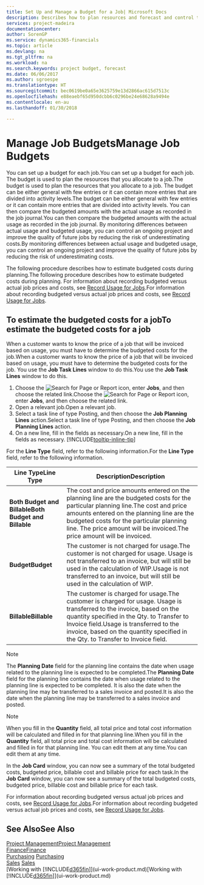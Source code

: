 ```yaml
---
title: Set Up and Manage a Budget for a Job| Microsoft Docs
description: Describes how to plan resources and forecast and control the costs of a project by setting up a budget for each job.
services: project-madeira
documentationcenter: 
author: SorenGP
ms.service: dynamics365-financials
ms.topic: article
ms.devlang: na
ms.tgt_pltfrm: na
ms.workload: na
ms.search.keywords: project budget, forecast
ms.date: 06/06/2017
ms.author: sgroespe
ms.translationtype: HT
ms.sourcegitcommit: bec0619be0a65e3625759e13d2866ac615d7513c
ms.openlocfilehash: e88eaebf65d950dcbb6c0296be24e68628a9494e
ms.contentlocale: en-au
ms.lasthandoff: 01/30/2018

---
```

# <a name="manage-job-budgets"></a><span data-ttu-id="601f2-103">Manage Job Budgets</span><span class="sxs-lookup"><span data-stu-id="601f2-103">Manage Job Budgets</span></span>
<span data-ttu-id="601f2-104">You can set up a budget for each job.</span><span class="sxs-lookup"><span data-stu-id="601f2-104">You can set up a budget for each job.</span></span> <span data-ttu-id="601f2-105">The budget is used to plan the resources that you allocate to a job.</span><span class="sxs-lookup"><span data-stu-id="601f2-105">The budget is used to plan the resources that you allocate to a job.</span></span> <span data-ttu-id="601f2-106">The budget can be either general with few entries or it can contain more entries that are divided into activity levels.</span><span class="sxs-lookup"><span data-stu-id="601f2-106">The budget can be either general with few entries or it can contain more entries that are divided into activity levels.</span></span> <span data-ttu-id="601f2-107">You can then compare the budgeted amounts with the actual usage as recorded in the job journal.</span><span class="sxs-lookup"><span data-stu-id="601f2-107">You can then compare the budgeted amounts with the actual usage as recorded in the job journal.</span></span> <span data-ttu-id="601f2-108">By monitoring differences between actual usage and budgeted usage, you can control an ongoing project and improve the quality of future jobs by reducing the risk of underestimating costs.</span><span class="sxs-lookup"><span data-stu-id="601f2-108">By monitoring differences between actual usage and budgeted usage, you can control an ongoing project and improve the quality of future jobs by reducing the risk of underestimating costs.</span></span>

<span data-ttu-id="601f2-109">The following procedure describes how to estimate budgeted costs during planning.</span><span class="sxs-lookup"><span data-stu-id="601f2-109">The following procedure describes how to estimate budgeted costs during planning.</span></span> <span data-ttu-id="601f2-110">For information about recording budgeted versus actual job prices and costs, see [Record Usage for Jobs](projects-how-record-job-usage.md).</span><span class="sxs-lookup"><span data-stu-id="601f2-110">For information about recording budgeted versus actual job prices and costs, see [Record Usage for Jobs](projects-how-record-job-usage.md).</span></span>  

## <a name="JobBudgetCosts"></a> <span data-ttu-id="601f2-111">To estimate the budgeted costs for a job</span><span class="sxs-lookup"><span data-stu-id="601f2-111">To estimate the budgeted costs for a job</span></span>
<span data-ttu-id="601f2-112">When a customer wants to know the price of a job that will be invoiced based on usage, you must have to determine the budgeted costs for the job.</span><span class="sxs-lookup"><span data-stu-id="601f2-112">When a customer wants to know the price of a job that will be invoiced based on usage, you must have to determine the budgeted costs for the job.</span></span> <span data-ttu-id="601f2-113">You use the **Job Task Lines** window to do this.</span><span class="sxs-lookup"><span data-stu-id="601f2-113">You use the **Job Task Lines** window to do this.</span></span>

1. <span data-ttu-id="601f2-114">Choose the ![Search for Page or Report](media/ui-search/search_small.png "Search for Page or Report icon") icon, enter **Jobs**, and then choose the related link.</span><span class="sxs-lookup"><span data-stu-id="601f2-114">Choose the ![Search for Page or Report](media/ui-search/search_small.png "Search for Page or Report icon") icon, enter **Jobs**, and then choose the related link.</span></span>  
2. <span data-ttu-id="601f2-115">Open a relevant job.</span><span class="sxs-lookup"><span data-stu-id="601f2-115">Open a relevant job.</span></span>
3. <span data-ttu-id="601f2-116">Select a task line of type Posting, and then choose the **Job Planning Lines** action.</span><span class="sxs-lookup"><span data-stu-id="601f2-116">Select a task line of type Posting, and then choose the **Job Planning Lines** action.</span></span>
4. <span data-ttu-id="601f2-117">On a new line, fill in the fields as necessary.</span><span class="sxs-lookup"><span data-stu-id="601f2-117">On a new line, fill in the fields as necessary.</span></span> [!INCLUDE[tooltip-inline-tip](includes/tooltip-inline-tip_md.md)]   

<span data-ttu-id="601f2-118">For the **Line Type** field, refer to the following information.</span><span class="sxs-lookup"><span data-stu-id="601f2-118">For the **Line Type** field, refer to the following information.</span></span>  

| <span data-ttu-id="601f2-119">Line Type</span><span class="sxs-lookup"><span data-stu-id="601f2-119">Line Type</span></span> | <span data-ttu-id="601f2-120">Description</span><span class="sxs-lookup"><span data-stu-id="601f2-120">Description</span></span> |
| --- | --- |
| <span data-ttu-id="601f2-121">**Both Budget and Billable**</span><span class="sxs-lookup"><span data-stu-id="601f2-121">**Both Budget and Billable**</span></span> |<span data-ttu-id="601f2-122">The cost and price amounts entered on the planning line are the budgeted costs for the particular planning line.</span><span class="sxs-lookup"><span data-stu-id="601f2-122">The cost and price amounts entered on the planning line are the budgeted costs for the particular planning line.</span></span> <span data-ttu-id="601f2-123">The price amount will be invoiced.</span><span class="sxs-lookup"><span data-stu-id="601f2-123">The price amount will be invoiced.</span></span> |
| <span data-ttu-id="601f2-124">**Budget**</span><span class="sxs-lookup"><span data-stu-id="601f2-124">**Budget**</span></span> |<span data-ttu-id="601f2-125">The customer is not charged for usage.</span><span class="sxs-lookup"><span data-stu-id="601f2-125">The customer is not charged for usage.</span></span> <span data-ttu-id="601f2-126">Usage is not transferred to an invoice, but will still be used in the calculation of WIP.</span><span class="sxs-lookup"><span data-stu-id="601f2-126">Usage is not transferred to an invoice, but will still be used in the calculation of WIP.</span></span> |
| <span data-ttu-id="601f2-127">**Billable**</span><span class="sxs-lookup"><span data-stu-id="601f2-127">**Billable**</span></span> |<span data-ttu-id="601f2-128">The customer is charged for usage.</span><span class="sxs-lookup"><span data-stu-id="601f2-128">The customer is charged for usage.</span></span> <span data-ttu-id="601f2-129">Usage is transferred to the invoice, based on the quantity specified in the Qty. to Transfer to Invoice field.</span><span class="sxs-lookup"><span data-stu-id="601f2-129">Usage is transferred to the invoice, based on the quantity specified in the Qty. to Transfer to Invoice field.</span></span> |

> [!NOTE]  
>   <span data-ttu-id="601f2-130">The **Planning Date** field for the planning line contains the date when usage related to the planning line is expected to be completed.</span><span class="sxs-lookup"><span data-stu-id="601f2-130">The **Planning Date** field for the planning line contains the date when usage related to the planning line is expected to be completed.</span></span> <span data-ttu-id="601f2-131">It is also the date when the planning line may be transferred to a sales invoice and posted.</span><span class="sxs-lookup"><span data-stu-id="601f2-131">It is also the date when the planning line may be transferred to a sales invoice and posted.</span></span>  

> [!NOTE]  
>   <span data-ttu-id="601f2-132">When you fill in the **Quantity** field, all total price and total cost information will be calculated and filled in for that planning line.</span><span class="sxs-lookup"><span data-stu-id="601f2-132">When you fill in the **Quantity** field, all total price and total cost information will be calculated and filled in for that planning line.</span></span> <span data-ttu-id="601f2-133">You can edit them at any time.</span><span class="sxs-lookup"><span data-stu-id="601f2-133">You can edit them at any time.</span></span>

<span data-ttu-id="601f2-134">In the **Job Card** window, you can now see a summary of the total budgeted costs, budgeted price, billable cost and billable price for each task.</span><span class="sxs-lookup"><span data-stu-id="601f2-134">In the **Job Card** window, you can now see a summary of the total budgeted costs, budgeted price, billable cost and billable price for each task.</span></span>

<span data-ttu-id="601f2-135">For information about recording budgeted versus actual job prices and costs, see [Record Usage for Jobs](projects-how-record-job-usage.md).</span><span class="sxs-lookup"><span data-stu-id="601f2-135">For information about recording budgeted versus actual job prices and costs, see [Record Usage for Jobs](projects-how-record-job-usage.md).</span></span>

## <a name="see-also"></a><span data-ttu-id="601f2-136">See Also</span><span class="sxs-lookup"><span data-stu-id="601f2-136">See Also</span></span>
[<span data-ttu-id="601f2-137">Project Management</span><span class="sxs-lookup"><span data-stu-id="601f2-137">Project Management</span></span>](projects-manage-projects.md)  
[<span data-ttu-id="601f2-138">Finance</span><span class="sxs-lookup"><span data-stu-id="601f2-138">Finance</span></span>](finance.md)  
<span data-ttu-id="601f2-139">[Purchasing](purchasing-manage-purchasing.md)       </span><span class="sxs-lookup"><span data-stu-id="601f2-139">[Purchasing](purchasing-manage-purchasing.md)       </span></span>  
<span data-ttu-id="601f2-140">[Sales](sales-manage-sales.md)    </span><span class="sxs-lookup"><span data-stu-id="601f2-140">[Sales](sales-manage-sales.md)    </span></span>  
<span data-ttu-id="601f2-141">[Working with [!INCLUDE[d365fin](includes/d365fin_md.md)]](ui-work-product.md)</span><span class="sxs-lookup"><span data-stu-id="601f2-141">[Working with [!INCLUDE[d365fin](includes/d365fin_md.md)]](ui-work-product.md)</span></span>  

